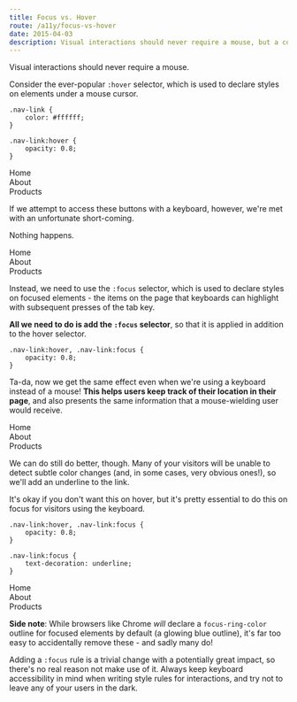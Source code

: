 ```yaml
---
title: Focus vs. Hover
route: /a11y/focus-vs-hover
date: 2015-04-03
description: Visual interactions should never require a mouse, but a common CSS pattern leaves many keyboard-wielding visitors in the dark.
---
```


Visual interactions should never require a mouse.

Consider the ever-popular `:hover` selector, which is used to declare styles
on elements under a mouse cursor.

```
.nav-link {
    color: #ffffff;
}

.nav-link:hover {
    opacity: 0.8;
}
```

<span class="sr-only">
</span>
<div class="demo hover-a11y" aria-hidden="true">
    <div class="row flex">
        <div class="mouse-pointer">
            <div class="head"></div>
            <div class="tail"></div>
        </div>
        <div class="button">Home</div>
        <div class="button">About</div>
        <div class="button">Products</div>
    </div>
</div>

If we attempt to access these buttons with a keyboard, however, we're met
with an unfortunate short-coming.

Nothing happens.

<span class="sr-only">
</span>
<div class="demo hover-a11y no-active" aria-hidden="true">
    <div class="row flex">
        <div class="button">Home</div>
        <div class="button">About</div>
        <div class="button">Products</div>
    </div>
</div>

Instead, we need to use the `:focus` selector, which is used to declare styles
on focused elements - the items on the page that keyboards can highlight with
subsequent presses of the tab key.

**All we need to do is add the `:focus` selector**, so that it is applied in
addition to the hover selector.

```
.nav-link:hover, .nav-link:focus {
    opacity: 0.8;
}
```

Ta-da, now we get the same effect even when we're using a keyboard instead of
a mouse! **This helps users keep track of their location in their page**, and
also presents the same information that a mouse-wielding user would receive.

<span class="sr-only">
</span>
<div class="demo hover-a11y" aria-hidden="true">
    <div class="row flex">
        <div class="button">Home</div>
        <div class="button">About</div>
        <div class="button">Products</div>
    </div>
</div>

We can do still do better, though. Many of your visitors will be unable to
detect subtle color changes (and, in some cases, very obvious ones!), so we'll
add an underline to the link.

It's okay if you don't want this on hover, but it's pretty essential to do
this on focus for visitors using the keyboard.

```
.nav-link:hover, .nav-link:focus {
    opacity: 0.8;
}

.nav-link:focus {
    text-decoration: underline;
}
```

<div class="demo hover-a11y with-underline" aria-hidden="true">
    <div class="row flex">
        <div class="button">Home</div>
        <div class="button">About</div>
        <div class="button">Products</div>
    </div>
</div>

**Side note**: While browsers like Chrome *will* declare a
`focus-ring-color` outline for focused elements by default (a glowing blue
outline), it's far too easy to accidentally remove these - and sadly many do!

Adding a `:focus` rule is a trivial change with a potentially great impact, so
there's no real reason not make use of it. Always keep keyboard accessibility
in mind when writing style rules for interactions, and try not to leave any of
your users in the dark.
